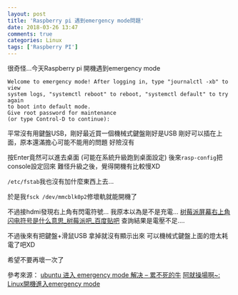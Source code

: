 ```yaml
---
layout: post
title: 'Raspberry pi 遇到emergency mode問題'
date: 2018-03-26 13:47
comments: true
categories: Linux
tags: ['Raspberry PI']
---
```

很奇怪...今天Raspberry pi 開機遇到emergency mode
```
Welcome to emergency mode! After logging in, type "journalctl -xb" to view
system logs, "systemctl reboot" to reboot, "systemctl default" to try again
to boot into default mode.
Give root password for maintenance
(or type Control-D to continue):
```
平常沒有用鍵盤USB，剛好最近買一個機械式鍵盤剛好是USB
剛好可以插在上面，原本還滿擔心可能不能用的問題
好險沒有

<!--more-->


按Enter竟然可以進去桌面
(可能在系統升級跑到桌面設定)
後來`rasp-config`把console設定回來
難怪升級之後，覺得開機有比較慢XD

`/etc/fstab`我也沒有加什麼東西上去...

於是我`fsck /dev/mmcblk0p2`修壞軌就能開機了

不過接hdmi發現右上角有閃電符號...
我原本以為是不是充電...
[树莓派屏幕右上角闪电符号是什么意思_树莓派吧_百度贴吧](http://tieba.baidu.com/p/4822934770)
查詢結果是電壓不足....

不過後來有把鍵盤+滑鼠USB 拿掉就沒有顯示出來
可以機械式鍵盤上面的燈太耗電了吧XD

希望不要再壞一次了

參考來源：
[ubuntu 进入 emergency mode 解决 – 累不死的牛](http://www.noinf.com/?p=273)
[阿就操場啊~: Linux開機進入emergency mode](https://2formosa.blogspot.com/2018/01/linuxe-mergency-mode-when-booting.html)